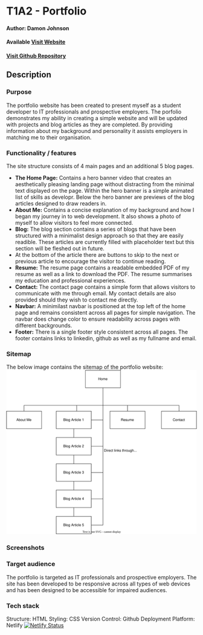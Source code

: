 # T1A2 - Portfolio

#### Author: Damon Johnson
#### Available [Visit Website](https://fervent-hopper-39b679.netlify.app)
#### [Visit Github Repository](https://github.com/DamonJohnson/portfolio)

## **Description**

### Purpose
The portfolio website has been created to present myself as a student developer to IT professionals and prospective employers.
The porfolio demonstrates my ability in creating a simple website and will be updated with projects and blog articles as they are completed. By providing information about my background and personality it assists employers in matching me to their organisation.

### Functionality / features
The site structure consists of 4 main pages and an additional 5 blog pages.

- **The Home Page:** Contains a hero banner video that creates an aesthetically pleasing landing page without distracting from the minimal text displayed on the page. Within the hero banner is a simple animated list of skills as developr. Below the hero banner are previews of the blog articles designed to draw readers in.
- **About Me:** Contains a concise explanation of my background and how I began my journey in to web development. It also shows a photo of myself to allow visitors to feel more connected.
- **Blog:** The blog section contains a series of blogs that have been structured with a minimalist design approach so that they are easily readible. These articles are currently filled with placeholder text but this section will be fleshed out in future.
- At the bottom of the article there are buttons to skip to the next or previous article to encourage the visitor to continue reading.
- **Resume:** The resume page contains a readable embedded PDF of my resume as well as a link to download the PDF. The resume summarises my education and professional experiences.
- **Contact:** The contact page contains a simple form that allows visitors to communicate with me through email. My contact details are also provided should they wish to contact me directly.
- **Navbar:** A minimilast navbar is positioned at the top left of the home page and remains consistent across all pages for simple navigation. The navbar does change color to ensure readability across pages with different backgrounds.
- **Footer:** There is a single footer style consistent across all pages. The footer contains links to linkedin, github as well as my fullname and email.


### Sitemap
The below image contains the sitemap of the portfolio website:
![Site Map of portfolio website](images/site-map.svg)
### Screenshots
### Target audience
The portfolio is targeted as IT professionals and prospective employers. The site has been developed to be responsive across all types of web devices and has been designed to be accessible for impaired audiences.

### Tech stack
Structure: HTML
Styling: CSS
Version Control: Github
Deployment Platform: Netlify
[![Netlify Status](https://api.netlify.com/api/v1/badges/f71139a9-cbd1-4aca-9528-5427121d8952/deploy-status)](https://app.netlify.com/sites/fervent-hopper-39b679/deploys)